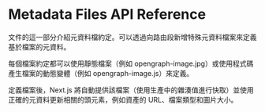 # Metadata Files API Reference

文件的這一部分介紹元資料檔約定。可以透過向路由段新增特殊元資料檔案來定義基於檔案的元資料。

每個檔案約定都可以使用靜態檔案（例如 opengraph-image.jpg）或使用程式碼產生檔案的動態變體（例如 opengraph-image.js）來定義。

定義檔案後，Next.js 將自動提供該檔案（使用生產中的雜湊值進行快取）並使用正確的元資料更新相關的頭元素，例如資產的 URL、檔案類型和圖片大小。
